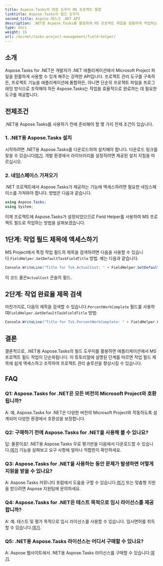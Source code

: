```yaml
---
title: Aspose.Tasks의 현장 도우미 MS 프로젝트 통합
linktitle: Aspose.Tasks의 필드 도우미
second_title: Aspose.태스크 .NET API
description: .NET용 Aspose.Tasks를 활용하여 MS 프로젝트 파일을 원활하게 작업하는 방법을 알아보세요.
type: docs
weight: 15
url: /ko/net/tasks-project-management/field-helper/
---
```

## 소개

Aspose.Tasks for .NET은 개발자가 .NET 애플리케이션에서 Microsoft Project 파일을 원활하게 사용할 수 있게 해주는 강력한 API입니다. 프로젝트 관리 도구를 구축하든, 프로젝트 기능을 애플리케이션에 통합하든, 아니면 단순히 프로젝트 파일을 프로그래밍 방식으로 조작해야 하든 Aspose.Tasks는 작업을 효율적으로 완료하는 데 필요한 도구를 제공합니다.

## 전제조건

.NET용 Aspose.Tasks를 사용하기 전에 준비해야 할 몇 가지 전제 조건이 있습니다.

### 1. .NET용 Aspose.Tasks 설치

 시작하려면 .NET용 Aspose.Tasks를 다운로드하여 설치해야 합니다. 다운로드 링크를 찾을 수 있습니다[여기](https://releases.aspose.com/tasks/net/). 개발 환경에서 라이브러리를 설정하려면 제공된 설치 지침을 따르십시오.

### 2. 네임스페이스 가져오기

.NET 프로젝트에서 Aspose.Tasks가 제공하는 기능에 액세스하려면 필요한 네임스페이스를 가져와야 합니다. 방법은 다음과 같습니다.

```csharp
using Aspose.Tasks;
using System;

```

이제 프로젝트에 Aspose.Tasks가 설정되었으므로 Field Helper를 사용하여 MS 프로젝트 필드로 작업하는 방법을 살펴보겠습니다.

## 1단계: 작업 필드 제목에 액세스하기

 MS Project에서 특정 작업 필드의 제목을 검색하려면 다음을 사용할 수 있습니다.`FieldHelper.GetDefaultTaskFieldTitle` 방법. 예는 다음과 같습니다.

```csharp
Console.WriteLine("Title for Tsk.ActualCost: " + FieldHelper.GetDefaultTaskFieldTitle(Tsk.ActualCost.KeyType));
```

 이 코드 줄은`ActualCost` 콘솔의 필드.

## 2단계: 작업 완료율 제목 검색

 마찬가지로, 다음의 제목을 검색할 수 있습니다.`PercentWorkComplete` 필드를 사용하여`FieldHelper.GetDefaultTaskFieldTitle` 방법:

```csharp
Console.WriteLine("Title for Tsk.PercentWorkComplete: " + FieldHelper.GetDefaultTaskFieldTitle(Tsk.PercentWorkComplete.KeyType));
```

## 결론

결론적으로, .NET용 Aspose.Tasks의 필드 도우미를 활용하면 애플리케이션에서 MS 프로젝트 필드 작업이 단순화됩니다. 이 튜토리얼에 설명된 단계를 따르면 작업 필드 제목에 쉽게 액세스하고 조작하여 프로젝트 관리 솔루션을 향상시킬 수 있습니다.

## FAQ

### Q1: Aspose.Tasks for .NET은 모든 버전의 Microsoft Project와 호환됩니까?

A: 예, Aspose.Tasks for .NET은 다양한 버전의 Microsoft Project와 작동하도록 설계되어 다양한 환경에서 호환성을 보장합니다.

### Q2: 구매하기 전에 Aspose.Tasks for .NET을 사용해 볼 수 있나요?

 답: 물론이죠! .NET용 Aspose.Tasks 무료 평가판을 다음에서 다운로드할 수 있습니다.[여기](https://releases.aspose.com/) 기능을 살펴보고 요구 사항에 얼마나 적합한지 확인하세요.

### Q3: Aspose.Tasks for .NET을 사용하는 동안 문제가 발생하면 어떻게 지원을 받을 수 있나요?

 A: Aspose.Tasks 커뮤니티 포럼에서 도움을 구할 수 있습니다.[여기](https://forum.aspose.com/c/tasks/15) 또는 맞춤형 지원을 받으려면 Aspose 지원팀에 문의하세요.

### Q4: Aspose.Tasks for .NET은 테스트 목적으로 임시 라이선스를 제공합니까?

 A: 예. 테스트 및 평가 목적으로 임시 라이선스를 사용할 수 있습니다. 임시면허를 취득할 수 있습니다.[여기](https://purchase.aspose.com/temporary-license/).

### Q5: .NET용 Aspose.Tasks 라이선스는 어디서 구매할 수 있나요?

 A: Aspose 웹사이트에서 .NET용 Aspose.Tasks 라이선스를 구매할 수 있습니다.[여기](https://purchase.aspose.com/buy).
